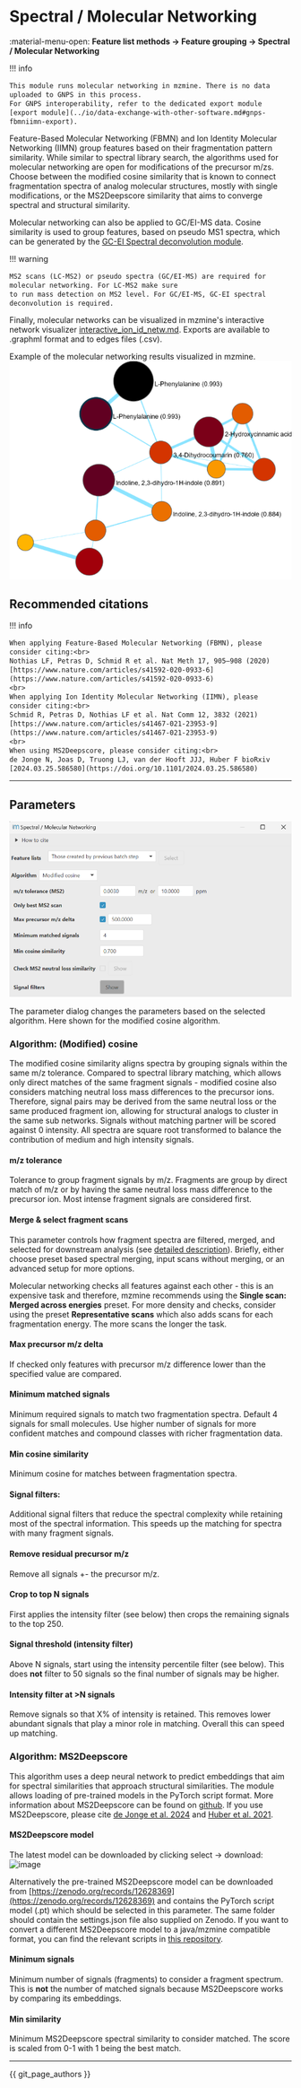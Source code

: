 # Spectral / Molecular Networking

:material-menu-open: **Feature list methods → Feature grouping → Spectral / Molecular Networking**

!!! info

    This module runs molecular networking in mzmine. There is no data uploaded to GNPS in this process.
    For GNPS interoperability, refer to the dedicated export module [export module](../io/data-exchange-with-other-software.md#gnps-fbmniimn-export).

Feature-Based Molecular Networking (FBMN) and Ion Identity Molecular Networking (IIMN) group
features
based on their fragmentation pattern similarity. While similar to spectral library search, the
algorithms used
for molecular networking are open for modifications of the precursor m/zs. Choose between the
modified cosine
similarity that is known to connect fragmentation spectra of analog molecular structures, mostly
with single modifications,
or the MS2Deepscore similarity that aims to converge spectral and structural similarity.

Molecular networking can also be applied to GC/EI-MS data. Cosine similarity is used to group features,
based on pseudo MS1 spectra, which can be generated by the [GC-EI Spectral deconvolution module](../../module_docs/featdet_spectraldeconvolutiongc/spectraldeconvolutiongc.md).

!!! warning

    MS2 scans (LC-MS2) or pseudo spectra (GC/EI-MS) are required for molecular networking. For LC-MS2 make sure
    to run mass detection on MS2 level. For GC/EI-MS, GC-EI spectral deconvolution is required. 

Finally, molecular networks can be visualized in mzmine's interactive network
visualizer [interactive_ion_id_netw.md](../../visualization_modules/interactive_ion_id_netw/interactive_ion_id_netw.md).
Exports are available to .graphml format and to edges files (.csv).

Example of the molecular networking results visualized in mzmine.
![molnet.png](molnet.png)

## Recommended citations

!!! info

    When applying Feature-Based Molecular Networking (FBMN), please consider citing:<br>
    Nothias LF, Petras D, Schmid R et al. Nat Meth 17, 905–908 (2020) [https://www.nature.com/articles/s41592-020-0933-6](https://www.nature.com/articles/s41592-020-0933-6)
    <br>
    When applying Ion Identity Molecular Networking (IIMN), please consider citing:<br>
    Schmid R, Petras D, Nothias LF et al. Nat Comm 12, 3832 (2021) [https://www.nature.com/articles/s41467-021-23953-9](https://www.nature.com/articles/s41467-021-23953-9)
    <br>
    When using MS2Deepscore, please consider citing:<br>
    de Jonge N, Joas D, Truong LJ, van der Hooft JJJ, Huber F bioRxiv [2024.03.25.586580](https://doi.org/10.1101/2024.03.25.586580)

---

## Parameters

![Parameter dialog](params.png)

The parameter dialog changes the parameters based on the selected algorithm. Here shown for the
modified cosine algorithm.

### Algorithm: (Modified) cosine

The modified cosine similarity aligns spectra by grouping signals within the same m/z tolerance.
Compared to spectral library matching, which allows only direct matches of the same fragment
signals - modified cosine also considers matching neutral loss mass differences to the precursor
ions. Therefore, signal pairs may be derived from the same neutral loss or the same produced
fragment ion, allowing for structural analogs to cluster in the same sub networks.
Signals without matching partner will be scored against 0 intensity. All spectra are square root
transformed to balance the contribution of medium and high intensity signals.

#### m/z tolerance

Tolerance to group fragment signals by m/z. Fragments are group by direct match of m/z or by having
the same neutral loss mass difference to the precursor ion. Most intense fragment signals are
considered first.

#### Merge & select fragment scans

This parameter controls how fragment spectra are filtered, merged, and selected for downstream analysis
(see [detailed description](../filter_scan_merge_select/scan_merge_select.md)). Briefly, either choose
preset based spectral merging, input scans without merging, or an advanced setup for more options.

Molecular networking checks all features against each other - this is an expensive task and therefore, mzmine recommends using the **Single scan: Merged across energies** preset. 
For more density and checks, consider using the preset **Representative scans** which also adds scans for each fragmentation energy. The more scans the longer the task.   

#### Max precursor m/z delta

If checked only features with precursor m/z difference lower than the specified value are compared.

#### Minimum matched signals

Minimum required signals to match two fragmentation spectra. Default 4 signals for small molecules.
Use higher number of signals for more confident matches and compound classes with richer
fragmentation data.

#### Min cosine similarity

Minimum cosine for matches between fragmentation spectra.

#### Signal filters:

Additional signal filters that reduce the spectral complexity while retaining most of the spectral
information. This speeds up the matching for spectra with many fragment signals.

#### Remove residual precursor m/z

Remove all signals +- the precursor m/z.

#### Crop to top N signals

First applies the intensity filter (see below) then crops the remaining signals to the top 250.

#### Signal threshold (intensity filter)

Above N signals, start using the intensity percentile filter (see below). This does **not** filter
to 50 signals so the final number of signals may be higher.

#### Intensity filter at >N signals

Remove signals so that X% of intensity is retained. This removes lower abundant signals that play a
minor role in matching. Overall this can speed up matching.

<!-- markdown-link-check-disable -->
### Algorithm: MS2Deepscore
This algorithm uses a deep neural network to predict embeddings that aim for spectral similarities
that approach structural similarities. The module allows loading of pre-trained models in the
PyTorch script format. More information about MS2Deepscore can be found on [github](https://github.com/matchms/ms2deepscore). If you use MS2Deepscore, please cite [de Jonge et al. 2024](https://doi.org/10.1101/2024.03.25.586580) and [Huber et al. 2021](https://link.springer.com/article/10.1186/s13321-021-00558-4).
<!-- markdown-link-check-enable -->

#### MS2Deepscore model
The latest model can be downloaded by clicking select -> download: ![image](https://github.com/user-attachments/assets/f5c06bc7-dbc1-46c5-9834-fce69917951c)

Alternatively the pre-trained MS2Deepscore model can be downloaded
from [https://zenodo.org/records/12628369](https://zenodo.org/records/12628369)
and contains the PyTorch script model (.pt) which should be selected in this parameter.
The same folder should contain the settings.json file also supplied on Zenodo.
If you want to convert a different MS2Deepscore model to a java/mzmine compatible format, you can find the relevant scripts in [this repository](https://github.com/niekdejonge/ms2deepscore_java_conversion).

#### Minimum signals

Minimum number of signals (fragments) to consider a fragment spectrum. This is **not** the number of matched
signals because MS2Deepscore works by comparing its embeddings.

#### Min similarity

Minimum MS2Deepscore spectral similarity to consider matched. The score is scaled from 0-1 with 1
being the best match.

---

{{ git_page_authors }}
